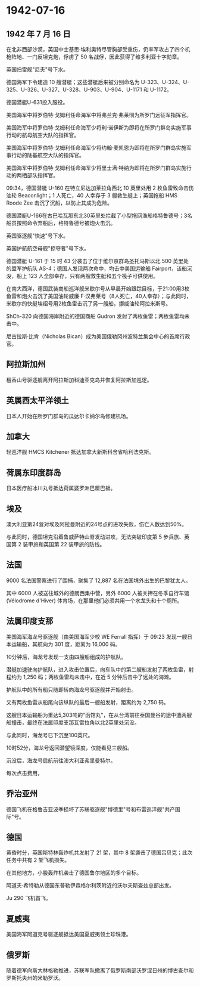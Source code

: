 # 1942-07-16

## 1942 年 7 月 16 日

在北非西部沙漠，英国中士基思·埃利奥特尽管胸部受重伤，仍率军攻占了四个机枪阵地、一门反坦克炮，俘虏了
50 名战俘，因此获得了维多利亚十字勋章。

英国扫雷舰"尼夫"号下水。

德国海军下令建造 10 艘潜艇；这些潜艇后来被分别命名为
U-323、U-324、U-325、U-326、U-327、U-328、U-903、U-904、U-1171 和
U-1172。

德国潜艇U-631投入服役。

美国海军中将罗伯特·戈姆利任命海军中将弗兰克·弗莱彻为所罗门远征军指挥官。

美国海军中将罗伯特·戈姆利任命海军少将利·诺伊斯为即将在所罗门群岛实施军事行动的航母航空大队的指挥官。

美国海军中将罗伯特·戈姆利任命海军少将约翰·麦凯恩为即将在所罗门群岛实施军事行动的陆基航空大队的指挥官。

美国海军中将罗伯特·戈姆利任命海军少将里士满·特纳为即将在所罗门群岛实施行动的两栖部队指挥官。

09:34，德国潜艇 U-160 在特立尼达加莱拉角西北 10 英里处用 2
枚鱼雷致命击伤油轮 Beaconlight；1 人死亡，40 人幸存于 3
艘救生艇上；英国拖船 HMS Roode Zee 击沉了沉船，以防止其成为危险。

德国潜艇U-166在古巴哈瓦那东北30英里处拦截了小型拖网渔船格特鲁德号；3名船员按照命令弃船后，格特鲁德号被炮火击沉。

英国驱逐舰"快速"号下水。

英国护航航空母舰"掠夺者"号下水。

德国潜艇 U-161 于 15 时 43 分袭击了位于维尔京群岛圣托马斯以北 500
英里处的盟军护航队 AS-4；德国人发现两次命中，均击中美国运输船
Fairport，该船沉没，船上 123
人全部幸存，只有两艘救生艇和五个筏子可供使用。

在南大西洋，德国武装商船巡洋舰米歇尔号从早晨开始跟踪目标，于21:00用3枚鱼雷和炮火击沉了美国油轮威廉·F·汉弗莱号（8人死亡，40人幸存）；与此同时，米歇尔的快艇埃绍号用2枚鱼雷击沉了另一艘船，挪威油轮阿拉米斯号。

ShCh-320 向德国海岸附近的德国商船 Gudron
发射了两枚鱼雷；两枚鱼雷均未击中。

尼古拉斯·比肯（Nicholas
Bican）成为美国俄勒冈州波特兰集会中心的首席行政官。

## 阿拉斯加州

檀香山号驱逐舰离开阿拉斯加科迪亚克岛并恢复阿拉斯加巡逻。

## 英属西太平洋领土

日本人开始在所罗门群岛的瓜达尔卡纳尔岛修建机场。

## 加拿大

轻巡洋舰 HMCS Kitchener 抵达加拿大新斯科舍省哈利法克斯。

## 荷属东印度群岛

日本医疗船冰川丸号抵达荷属婆罗洲巴厘巴板。

## 埃及

澳大利亚第24营对埃及阿拉曼附近的24号点的进攻失败，伤亡人数达到50%。

与此同时，德国坦克沿着鲁威萨特山脊发动进攻，无法突破印度第 5
步兵旅、英国第 2 装甲旅和英国第 22 装甲旅的防线。

## 法国

9000 名法国警察进行了围捕，聚集了 12,887 名在法国境外出生的巴黎犹太人。

其中 6000 人被送往城外的德朗西集中营，另外 6000 人被关押在冬季自行车馆
(Vélodrome d\'Hiver) 体育场，在那里他们必须共用一个水龙头和十个厕所。

## 法属印度支那

美国海军海龙号驱逐舰（由美国海军少校 WE Ferrall 指挥）于 09:23
发现一艘日本运输船，其航向为 301 度，距离为 16,000 码。

10分钟后，海龙号发现一支由四艘船组成的护航队。

潜艇加速驶向护航队，进入攻击位置后，向车队中的第二艘船发射了两枚鱼雷，射程约为
1,250 码；两枚鱼雷均未击中，在近 5 分钟后击中了远处的海滩。

护航队中的所有船只随即转向海龙号驱逐舰并开始射击。

又有两枚鱼雷从船尾向该纵队的最后一艘船发射，距离约为 2,750 码。

这艘日本运输船为重达5,303吨的"函馆丸"，在从台湾前往泰国曼谷的途中遭两艘船撞击，最终在法属印度支那瓦雷拉角以北2英里处沉没。

与此同时，海龙号已下沉至100英尺。

10时52分，海龙号返回潜望镜深度，仅能看见三艘船。

沉没后，海龙号启航前往澳大利亚弗里曼特尔。

每次点击费用，

## 乔治亚州

德国飞机在格鲁吉亚波季损坏了苏联驱逐舰"博德里"号和布雷巡洋舰"共产国际"号。

## 德国

黄昏时分，英国斯特林轰炸机共发射了 21 架，其中 8
架袭击了德国吕贝克；此次任务中共有 2 架飞机损失。

在其他地方，小股轰炸机袭击了德国鲁尔地区的多个目标。

阿道夫·希特勒从德国东普勒伊森格尔利茨附近的沃尔夫斯查兹总部出发。

Ju 290 飞机首飞。

## 夏威夷

美国海军阿道克号驱逐舰抵达美国夏威夷领土珍珠港。

## 俄罗斯

随着德军向斯大林格勒推进，苏联军队撤离了俄罗斯南部沃罗涅日州的博古查尔和罗斯托夫州的米勒罗沃。

